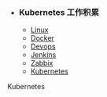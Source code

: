 + ### Kubernetes 工作积累
    + [Linux](https://github.com/Kingserch/Jobee/Linux)  
    + [Docker](https://github.com/Kingserch/Jree/Docker)  
    + [Devops](https://github.com/Kingserch/Jobee/Devops)  
	+ [Jenkins](https://github.com/Kingserch/Job-e/Jenkins)  
	+ [Zabbix](https://github.com/Kingserch/Job-acabbix)  
	+ [Kubernetes](https://github.com/Kingserch/Job-arnetes)  	

	


Kubernetes
